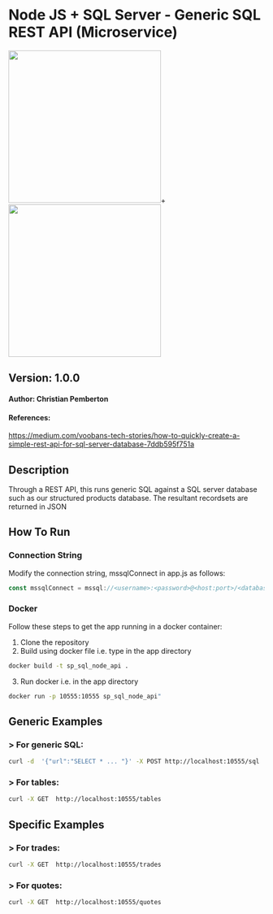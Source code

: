 # Node JS + SQL Server - Generic SQL REST API (Microservice)
<a name="Node JS"><img src="https://nodejs.org/static/images/logos/nodejs-new-pantone-white.png" height="300px" width="300px"/>+<a name="SQL Server"><img src="https://www.01net.it/wp-content/uploads/sites/14/2016/06/SQL_Server_2016.png" heigth="300px" width="300px"/></a></a>
## Version: 1.0.0
#### Author: Christian Pemberton
#### References:
<https://medium.com/voobans-tech-stories/how-to-quickly-create-a-simple-rest-api-for-sql-server-database-7ddb595f751a>

## Description

Through a REST API, this runs generic SQL against a SQL server database such as our structured products database. The resultant recordsets are returned in JSON

## How To Run
### Connection String

Modify the connection string, mssqlConnect in app.js as follows:
```js
const mssqlConnect = mssql://<username>:<password>@<host:port>/<database>?encrypt=true
```
### Docker

Follow these steps to get the app running in a docker container:
1. Clone the repository
2. Build using docker file i.e. type in the app directory
```sh
docker build -t sp_sql_node_api .
```
3. Run docker i.e. in the app directory
```sh
docker run -p 10555:10555 sp_sql_node_api"
```

## Generic Examples
### > For generic SQL:
```sh
curl -d  '{"url":"SELECT * ... "}' -X POST http://localhost:10555/sql
```
### > For tables:
```sh
curl -X GET  http://localhost:10555/tables
```
## Specific Examples
### > For trades:
```sh
curl -X GET  http://localhost:10555/trades
```
### > For quotes:
```sh
curl -X GET  http://localhost:10555/quotes
```